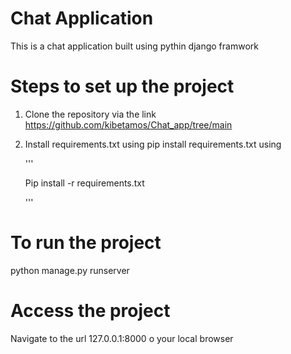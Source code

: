    # Chat Application 
 This is a chat application built using pythin django framwork
 
 
# Steps to set up the project

1. Clone the repository via the link </br>   https://github.com/kibetamos/Chat_app/tree/main


2. Install requirements.txt using pip install requirements.txt  using 

   '''

      Pip install -r requirements.txt

   '''

# To run the project
python manage.py runserver


# Access the project
Navigate to the url 127.0.0.1:8000 o your local browser 

